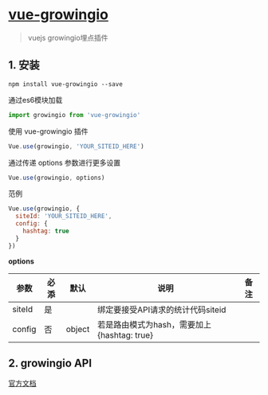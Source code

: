 # [vue-growingio](https://github.com/aocgame/vue-growingio)

> vuejs growingio埋点插件

## 1. 安装

```shell
npm install vue-growingio --save
```
通过es6模块加载
```javascript
import growingio from 'vue-growingio'
```
使用 vue-growingio 插件
```javascript
Vue.use(growingio, 'YOUR_SITEID_HERE')
```
通过传递 options 参数进行更多设置
```javascript
Vue.use(growingio, options)
```
范例
```javascript
Vue.use(growingio, {
  siteId: 'YOUR_SITEID_HERE',
  config: {
    hashtag: true
  }
})
```
**options**

| 参数 | 必添 | 默认 | 说明 | 备注 |
|-----|------|-----|-----|------|
| siteId | 是 | | 绑定要接受API请求的统计代码siteid| |
| config | 否 | object | 若是路由模式为hash，需要加上 {hashtag: true}| |

## 2. growingio API

[官方文档](https://docs.growingio.com/)

